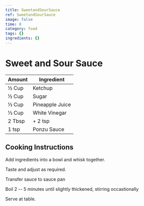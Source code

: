 ```yaml
---
title: SweetandSourSauce
ref: SweetandSourSauce
image: false
time: 0
category: food
tags: {}
ingredients: {}
---
```

# Sweet and Sour Sauce  
  
|Amount|Ingredient|  
|----|----|  
½ Cup | Ketchup  
½ Cup | Sugar  
⅓ Cup | Pineapple Juice  
⅓ Cup | White Vinegar  
2 Tbsp | + 2 tsp | Cider Vinegar  
1 tsp | Ponzu Sauce  
  
## Cooking Instructions  
Add ingredients into a bowl and whisk together.  
  
Taste and adjust as required.  
  
Transfer sauce to sauce pan  
  
Boil 2 -- 5 minutes until slightly thickened, stirring occastionally  
  
Serve at table.  
  